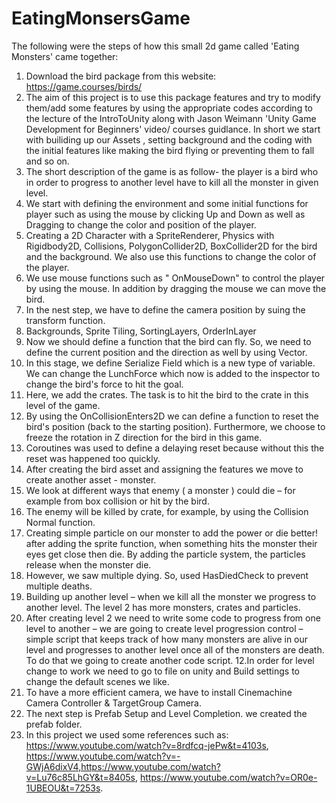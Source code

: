 # EatingMonsersGame
The following were the steps of how this small 2d game called 'Eating Monsters' came together:

1. Download the bird package from this website: https://game.courses/birds/
2. The aim of this project is to use this package features and try to modify them/add some features by using the appropriate codes according to the lecture of the IntroToUnity along with Jason Weimann 'Unity Game Development for Beginners' video/ courses guidlance. In short we start with builiding up our Assets , setting background and the coding with the initial features like making the bird flying or preventing them to fall and so on.
3. The short description of the game is as follow- the player is a bird who in order to progress to another level have to kill all the monster in given level.
4. We start with defining the environment and some initial functions for player such as using the mouse by clicking Up and Down as well as Dragging to change the color and position of the player.
5. Creating a 2D Character with a SpriteRenderer, Physics with Rigidbody2D, Collisions, PolygonCollider2D, BoxCollider2D for the bird and the background. We also use this functions to change the color of the player. 
6. We use mouse functions such as " OnMouseDown" to control the player by using the mouse. In addition by dragging the mouse we can move the bird. 
7. In the nest step, we have to define the camera position by suing the transform function.
8. Backgrounds, Sprite Tiling, SortingLayers, OrderInLayer
9. Now we should define a function that the bird can fly. So, we need to define the current position and the direction as well by using Vector. 
10. In this stage, we define Serialize Field which is a new type of variable. We can change the LunchForce which now is added to the inspector to change the bird's force to hit the goal. 
11. Here, we add the crates. The task is to hit the bird to the crate in this level of the game. 
12. By using the OnCollisionEnters2D we can define a function to reset the bird's position (back to the starting position). Furthermore, we choose to freeze the rotation in Z direction for the bird in this game. 
13. Coroutines was used to define a delaying reset because without this the reset was happened too quickly. 
14. After creating the bird asset and assigning the features we move to create another asset - monster.
15. We look at different ways that enemy ( a monster ) could die – for example from box collision or hit by the bird. 
16. The enemy will be killed by crate, for example, by using the Collision Normal function. 
17. Creating simple particle on our monster to add the power or die better! after adding the sprite function, when something hits the monster their eyes get close then die. By adding the particle system, the particles release when the monster die.
18. However, we saw multiple dying. So, used HasDiedCheck to prevent multiple deaths.
19. Building up another level – when we kill all the monster we progress to another level. The level 2 has more monsters, crates and particles. 
20. After creating level 2 we need to write some code to progress from one level to another – we are going to create level progression control – simple script that keeps track of how many monsters are alive in our level and progresses to another level once all of the monsters are death. To do that we going to create another code script.
12.In order for level change to work we need to go to file on unity and Build settings to change the default scenes we like.
21. To have a more efficient camera, we have to install Cinemachine Camera Controller & TargetGroup Camera. 
22. The next step is Prefab Setup and Level Completion. we created the prefab folder. 
23. In this project we used some references such as: 
https://www.youtube.com/watch?v=8rdfcq-jePw&t=4103s, https://www.youtube.com/watch?v=-GWjA6dixV4,https://www.youtube.com/watch?v=Lu76c85LhGY&t=8405s, https://www.youtube.com/watch?v=OR0e-1UBEOU&t=7253s. 
